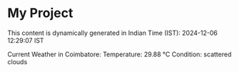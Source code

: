 # My Project

This content is dynamically generated in Indian Time (IST): 2024-12-06 12:29:07 IST


Current Weather in Coimbatore:
Temperature: 29.88 °C
Condition: scattered clouds
